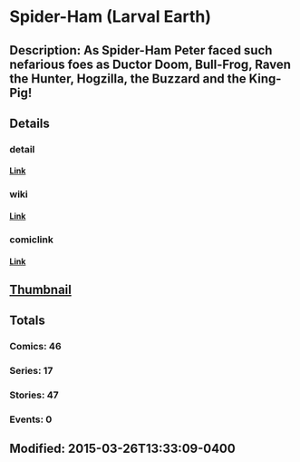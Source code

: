 # Spider-Ham (Larval Earth)
## Description: As Spider-Ham Peter faced such nefarious foes as Ductor Doom, Bull-Frog, Raven the Hunter, Hogzilla, the Buzzard and the King-Pig!
## Details
### detail
#### [Link](http://marvel.com/comics/characters/1011347/spider-ham_larval_earth?utm_campaign=apiRef&utm_source=225578a89fc76f3d20fbffda5d17a88d)
### wiki
#### [Link](http://marvel.com/universe/Spider-Ham_(Larval_Earth)?utm_campaign=apiRef&utm_source=225578a89fc76f3d20fbffda5d17a88d)
### comiclink
#### [Link](http://marvel.com/comics/characters/1011347/spider-ham_larval_earth?utm_campaign=apiRef&utm_source=225578a89fc76f3d20fbffda5d17a88d)
## [Thumbnail](http://i.annihil.us/u/prod/marvel/i/mg/b/40/image_not_available.jpg)
## Totals
### Comics: 46
### Series: 17
### Stories: 47
### Events: 0
## Modified: 2015-03-26T13:33:09-0400
